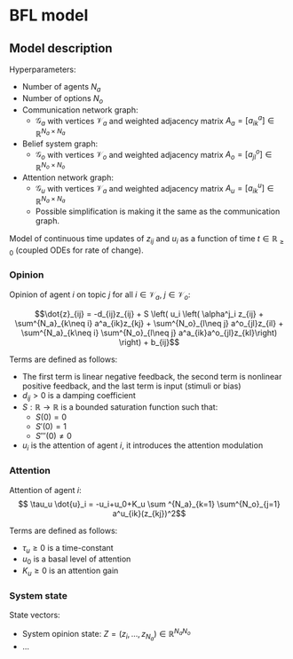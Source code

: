 # BFL model

## Model description

Hyperparameters:

* Number of agents $N_a$
* Number of options $N_o$
* Communication network graph:
  * $\mathcal{G}_a$ with vertices $\mathcal{V}_a$ and weighted adjacency matrix $A_a=[a^a_{ik}]\in\mathbb{R}^{N_a \times N_a}$
* Belief system graph:
  * $\mathcal{G}_o$ with vertices $\mathcal{V}_o$ and weighted adjacency matrix $A_o=[a^o_{jl}]\in\mathbb{R}^{N_o \times N_o}$
* Attention network graph:
  * $\mathcal{G}_u$ with vertices $\mathcal{V}_a$ and weighted adjacency matrix $A_u=[a^u_{ik}]\in\mathbb{R}^{N_a \times N_a}$
  * Possible simplification is making it the same as the communication graph.

Model of continuous time updates of $z_{ij}$ and $u_i$ as a function of time $t \in \mathbb{R}_{\geq0}$ (coupled ODEs for rate of change).

### Opinion

Opinion of agent $i$ on topic $j$ for all $i \in \mathcal{V}_a$, $j \in \mathcal{V}_o$:

$$\dot{z}_{ij} = -d_{ij}z_{ij} + S \left( u_i \left( \alpha^j_i z_{ij} + \sum^{N_a}_{k\neq i} a^a_{ik}z_{kj} + \sum^{N_o}_{l\neq j} a^o_{jl}z_{il} + \sum^{N_a}_{k\neq i} \sum^{N_o}_{l\neq j} a^a_{ik}a^o_{jl}z_{kl}\right) \right) + b_{ij}$$

Terms are defined as follows:

* The first term is linear negative feedback, the second term is nonlinear positive feedback, and the last term is input (stimuli or bias)
* $d_{ij} > 0$ is a damping coefficient 
* $S: \mathbb{R} \rightarrow \mathbb{R}$ is a bounded saturation function such that:
  * $S(0)=0$
  * $S'(0)=1$
  * $S'''(0)\neq0$
* $u_i$ is the attention of agent $i$, it introduces the attention modulation

### Attention

Attention of agent $i$:
$$ \tau_u \dot{u}_i = -u_i+u_0+K_u \sum ^{N_a}_{k=1} \sum^{N_o}_{j=1} a^u_{ik}(z_{kj})^2$$

Terms are defined as follows:

* $\tau_u \geq 0$ is a time-constant
* $u_0$ is a basal level of attention
* $K_u \geq 0$ is an attention gain

### System state

State vectors:

* System opinion state: $Z =(z_i, \dots, z_{N_a}) \in \mathbb{R}^{N_a N_o}$
* ...